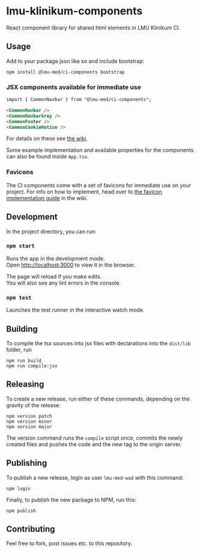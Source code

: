 # lmu-klinikum-components

React component library for shared html elements in LMU Klinikum CI.

## Usage

Add to your package.json like so and include bootstrap:

```
npm install @lmu-med/ci-components bootstrap
```

### JSX components available for immediate use

```html
import { CommonNavbar } from "@lmu-med/ci-components";

<CommonNavbar />
<CommonNavbarGrey />
<CommonFooter />
<CommonCookieNotice />
```

For details on these see [the wiki](https://github.com/KUMteamIM/lmu-klinikum-components/wiki/Available-Components).

Some example implementation and available properties for the components can also be found inside `App.tsx`.

### Favicons

The CI components come with a set of favicons for immediate use on your project. For info on how to implement, head over to [the favicon implementation guide](https://github.com/KUMteamIM/lmu-klinikum-components/wiki/Favicons) in the wiki.

## Development

In the project directory, you can run:

### `npm start`

Runs the app in the development mode.\
Open [http://localhost:3000](http://localhost:3000) to view it in the browser.

The page will reload if you make edits.\
You will also see any lint errors in the console.

### `npm test`

Launches the test runner in the interactive watch mode.

## Building

To compile the tsx sources into jsx files with declarations into the `dist/lib` folder, run

```
npm run build
npm run compile:jsx
```

## Releasing

To create a new release, run either of these commands, depending on the gravity of the release:

```
npm version patch
npm version minor
npm version major
```

The version command runs the `compile` script once, commits the newly created files and pushes the code and the new tag to the origin server.

## Publishing

To publish a new release, login as user `lmu-med-wad` with this command:

    npm login

Finally, to publish the new package to NPM, run this:

    npm publish

## Contributing

Feel free to fork, post issues etc. to this repository.

